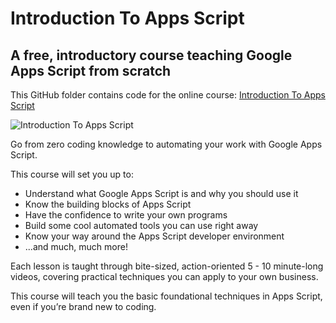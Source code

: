 # Introduction To Apps Script
## A free, introductory course teaching Google Apps Script from scratch

This GitHub folder contains code for the online course: [Introduction To Apps Script](https://courses.benlcollins.com/)

![Introduction To Apps Script]()

Go from zero coding knowledge to automating your work with Google Apps Script.

This course will set you up to:

* Understand what Google Apps Script is and why you should use it
* Know the building blocks of Apps Script
* Have the confidence to write your own programs
* Build some cool automated tools you can use right away
* Know your way around the Apps Script developer environment
* ...and much, much more!

Each lesson is taught through bite-sized, action-oriented 5 - 10 minute-long videos, covering practical techniques you can apply to your own business.

This course will teach you the basic foundational techniques in Apps Script, even if you’re brand new to coding. 
